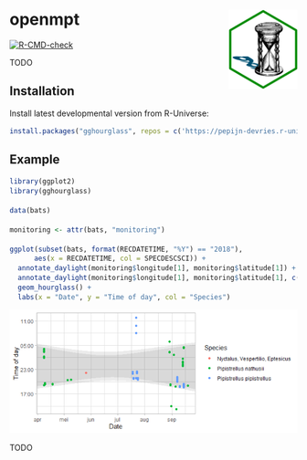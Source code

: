 
# openmpt <img src="man/figures/logo.png" align="right" height="139" copyright="cc-sa" alt="logo"  />

<!-- badges: start -->

[![R-CMD-check](https://github.com/pepijn-devries/gghourglass/actions/workflows/R-CMD-check.yaml/badge.svg)](https://github.com/pepijn-devries/gghourglass/actions/workflows/R-CMD-check.yaml)
<!-- badges: end -->

TODO

## Installation

Install latest developmental version from R-Universe:

``` r
install.packages("gghourglass", repos = c('https://pepijn-devries.r-universe.dev', 'https://cloud.r-project.org'))
```

## Example

``` r
library(ggplot2)
library(gghourglass)

data(bats)

monitoring <- attr(bats, "monitoring")

ggplot(subset(bats, format(RECDATETIME, "%Y") == "2018"),
      aes(x = RECDATETIME, col = SPECDESCSCI)) +
  annotate_daylight(monitoring$longitude[1], monitoring$latitude[1]) +
  annotate_daylight(monitoring$longitude[1], monitoring$latitude[1], c("dusk", "dawn")) +
  geom_hourglass() +
  labs(x = "Date", y = "Time of day", col = "Species")
```

![](man/figures/README-example-1.png)<!-- -->

TODO

